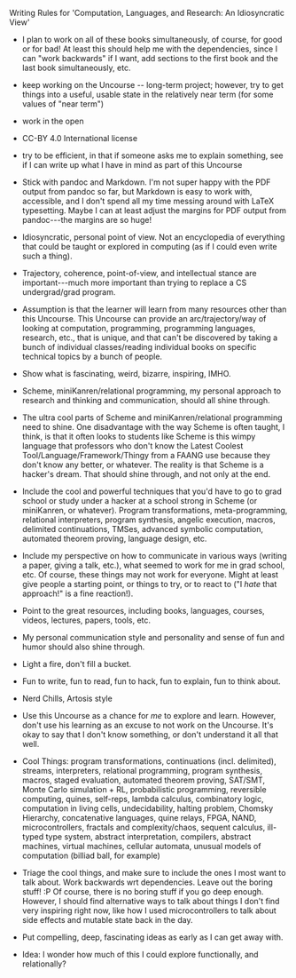 Writing Rules for 'Computation, Languages, and Research: An Idiosyncratic View'

* I plan to work on all of these books simultaneously, of course, for good or for bad!  At least this should help me with the dependencies, since I can "work backwards" if I want, add sections to the first book and the last book simultaneously, etc.

* keep working on the Uncourse -- long-term project; however, try to get things into a useful, usable state in the relatively near term (for some values of "near term")

* work in the open

* CC-BY 4.0 International license

* try to be efficient, in that if someone asks me to explain something, see if I can write up what I have in mind as part of this Uncourse

* Stick with pandoc and Markdown.  I'm not super happy with the PDF output from pandoc so far, but Markdown is easy to work with, accessible, and I don't spend all my time messing around with LaTeX typesetting.  Maybe I can at least adjust the margins for PDF output from pandoc---the margins are so huge!

* Idiosyncratic, personal point of view.  Not an encyclopedia of everything that could be taught or explored in computing (as if I could even write such a thing).

* Trajectory, coherence, point-of-view, and intellectual stance are important---much more important than trying to replace a CS undergrad/grad program.

* Assumption is that the learner will learn from many resources other than this Uncourse.  This Uncourse can provide an arc/trajectory/way of looking at computation, programming, programming languages, research, etc., that is unique, and that can't be discovered by taking a bunch of individual classes/reading individual books on specific technical topics by a bunch of people.

* Show what is fascinating, weird, bizarre, inspiring, IMHO.

* Scheme, miniKanren/relational programming, my personal approach to research and thinking and communication, should all shine through.

* The ultra cool parts of Scheme and miniKanren/relational programming need to shine.  One disadvantage with the way Scheme is often taught, I think, is that it often looks to students like Scheme is this wimpy language that professors who don't know the Latest Coolest Tool/Language/Framework/Thingy from a FAANG use because they don't know any better, or whatever.  The reality is that Scheme is a hacker's dream.  That should shine through, and not only at the end.

* Include the cool and powerful techniques that you'd have to go to grad school or study under a hacker at a school strong in Scheme (or miniKanren, or whatever).  Program transformations, meta-programming, relational interpreters, program synthesis, angelic execution, macros, delimited continuations, TMSes, advanced symbolic computation, automated theorem proving, language design, etc.

* Include my perspective on how to communicate in various ways (writing a paper, giving a talk, etc.), what seemed to work for me in grad school, etc.  Of course, these things may not work for everyone.  Might at least give people a starting point, or things to try, or to react to ("I *hate* that approach!" is a fine reaction!).

* Point to the great resources, including books, languages, courses, videos, lectures, papers, tools, etc.

* My personal communication style and personality and sense of fun and humor should also shine through.

* Light a fire, don't fill a bucket.

* Fun to write, fun to read, fun to hack, fun to explain, fun to think about.

* Nerd Chills, Artosis style

* Use this Uncourse as a chance for *me* to explore and learn.  However, don't use his learning as an excuse to not work on the Uncourse.  It's okay to say that I don't know something, or don't understand it all that well.

* Cool Things:
program transformations, continuations (incl. delimited), streams, interpreters, relational programming, program synthesis, macros, staged evaluation, automated theorem proving, SAT/SMT, Monte Carlo simulation + RL, probabilistic programming, reversible computing, quines, self-reps, lambda calculus, combinatory logic, computation in living cells, undecidability, halting problem, Chomsky Hierarchy, concatenative languages, quine relays, FPGA, NAND, microcontrollers, fractals and complexity/chaos, sequent calculus, ill-typed type system, abstract interpretation, compilers, abstract machines, virtual machines, cellular automata, unusual models of computation (billiad ball, for example)

* Triage the cool things, and make sure to include the ones I most want to talk about.  Work backwards wrt dependencies.  Leave out the boring stuff!  :P  Of course, there is no boring stuff if you go deep enough.  However, I should find alternative ways to talk about things I don't find very inspiring right now, like how I used microcontrollers to talk about side effects and mutable state back in the day.

* Put compelling, deep, fascinating ideas as early as I can get away with.

* Idea: I wonder how much of this I could explore functionally, and relationally?
